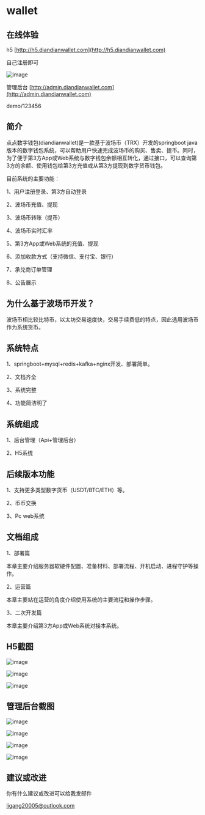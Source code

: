 # wallet
## 在线体验

h5
[http://h5.diandianwallet.com](http://h5.diandianwallet.com)

自己注册即可

![image](https://github.com/diandianwallet/wallet/blob/main/04_pic/h5.png)

管理后台
[http://admin.diandianwallet.com](http://admin.diandianwallet.com)

demo/123456

## 简介

点点数字钱包(diandianwallet)是一款基于波场币（TRX）开发的springboot java版本的数字钱包系统，可以帮助用户快速完成波场币的购买、售卖、提币。同时，为了便于第3方App或Web系统与数字钱包余额相互转化，通过接口，可以查询第3方的余额、使用钱包给第3方充值或从第3方提现到数字货币钱包。

目前系统的主要功能：

1、用户注册登录、第3方自动登录

2、波场币充值、提现

3、波场币转账（提币）

4、波场币实时汇率

5、第3方App或Web系统的充值、提现

6、添加收款方式（支持微信、支付宝、银行）

7、承兑商订单管理

8、公告展示

## 为什么基于波场币开发？

波场币相比较比特币，以太坊交易速度快，交易手续费低的特点，因此选用波场币作为系统货币。

## 系统特点

1、springboot+mysql+redis+kafka+nginx开发、部署简单。

2、文档齐全

3、系统完整

4、功能简洁明了

## 系统组成

1、后台管理（Api+管理后台）

2、H5系统

## 后续版本功能

1、支持更多类型数字货币（USDT/BTC/ETH）等。

2、币币交换

3、Pc web系统

## 文档组成

1、部署篇

本章主要介绍服务器软硬件配置、准备材料、部署流程、开机启动、进程守护等操作。

2、运营篇

本章主要站在运营的角度介绍使用系统的主要流程和操作步骤。

3、二次开发篇

本章主要介绍第3方App或Web系统对接本系统。

## H5截图

![image](https://github.com/diandianwallet/wallet/blob/main/04_pic/h5-001.png)

![image](https://github.com/diandianwallet/wallet/blob/main/04_pic/h5-002.png)

![image](https://github.com/diandianwallet/wallet/blob/main/04_pic/h5-003.png)



## 管理后台截图

![image](https://github.com/diandianwallet/wallet/blob/main/04_pic/admin-001.png)

![image](https://github.com/diandianwallet/wallet/blob/main/04_pic/admin-002.png)

![image](https://github.com/diandianwallet/wallet/blob/main/04_pic/admin-003.png)

![image](https://github.com/diandianwallet/wallet/blob/main/04_pic/admin-004.png)

## 建议或改进

你有什么建议或改进可以给我发邮件

ligang20005@outlook.com

